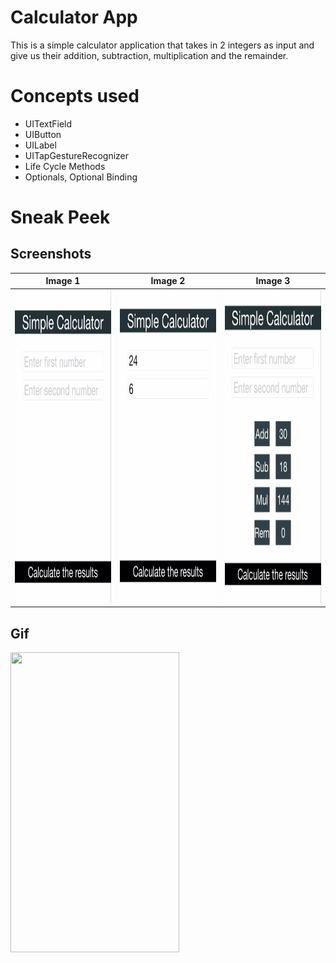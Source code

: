 


# Calculator App

This is a simple calculator application that takes in 2 integers as input and give us their addition, subtraction, multiplication and the remainder.


# Concepts used

- UITextField
- UIButton
- UILabel
- UITapGestureRecognizer
- Life Cycle Methods
- Optionals, Optional Binding

# Sneak Peek
## Screenshots

Image 1                     |  Image 2             |  Image 3
:-------------------------:|:-------------------------:|:-------------------------:
<img src="https://github.com/deepanshushares/Calculator/blob/main/Images/image_1.png" width="250" height="500px"> |  <img src="https://github.com/deepanshushares/Calculator/blob/main/Images/image_2.png" width="250" height="500px"> |  <img src="https://github.com/deepanshushares/Calculator/blob/main/Images/image_3.png" width="250" height="500px">

## Gif


<img src="https://media.giphy.com/media/2a5xtSQtO4720T76qQ/giphy.gif" width="270" height="480" />

